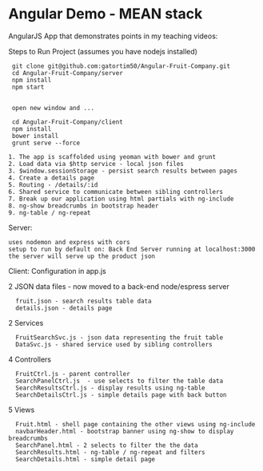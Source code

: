 Angular Demo - MEAN stack
=========================

AngularJS App that demonstrates points in my teaching videos:

 Steps to Run Project (assumes you have nodejs installed)

```
 git clone git@github.com:gatortim50/Angular-Fruit-Company.git
 cd Angular-Fruit-Company/server
 npm install
 npm start


 open new window and ...

 cd Angular-Fruit-Company/client
 npm install
 bower install
 grunt serve --force
```

```
1. The app is scaffolded using yeoman with bower and grunt
2. Load data via $http service - local json files
3. $window.sessionStorage - persist search results between pages
4. Create a details page
5. Routing - /details/:id
6. Shared service to communicate between sibling controllers
7. Break up our application using html partials with ng-include
8. ng-show breadcrumbs in bootstrap header
9. ng-table / ng-repeat
```
Server:
```
uses nodemon and express with cors
setup to run by default on: Back End Server running at localhost:3000
the server will serve up the product json

```

Client:
Configuration in app.js

2 JSON data files - now moved to a back-end node/espress server
```
  fruit.json - search results table data
  details.json - details page
```

2 Services
```
  FruitSearchSvc.js - json data representing the fruit table
  DataSvc.js - shared service used by sibling controllers
```

4 Controllers
```
  FruitCtrl.js - parent controller
  SearchPanelCtrl.js  - use selects to filter the table data
  SearchResultsCtrl.js - display results using ng-table
  SearchDetailsCtrl.js - simple details page with back button
```

5 Views
```
  Fruit.html - shell page containing the other views using ng-include
  navbarHeader.html - bootstrap banner using ng-show to display breadcrumbs
  SearchPanel.html - 2 selects to filter the the data
  SearchResults.html - ng-table / ng-repeat and filters
  SearchDetails.html - simple detail page
```





